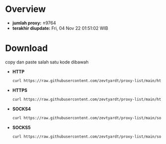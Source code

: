 # Overview
  - **jumlah proxy:** ±9764
  - **terakhir diupdate:** Fri, 04 Nov 22 01:51:02 WIB

# Download
  copy dan paste salah satu kode dibawah
  - **HTTP**
    ```bash
    curl https://raw.githubusercontent.com/zevtyardt/proxy-list/main/http_proxy.txt -o http_proxy.txt
    ```
  - **HTTPS**
    ```bash
    curl https://raw.githubusercontent.com/zevtyardt/proxy-list/main/https_proxy.txt -o https_proxy.txt
    ```
  - **SOCKS4**
    ```bash
    curl https://raw.githubusercontent.com/zevtyardt/proxy-list/main/socks4_proxy.txt -o socks4_proxy.txt
    ```
  - **SOCKS5**
    ```bash
    curl https://raw.githubusercontent.com/zevtyardt/proxy-list/main/socks5_proxy.txt -o socks5_proxy.txt
    ```
